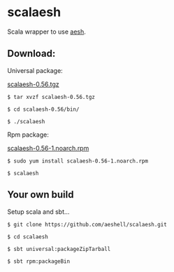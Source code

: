scalaesh
========

Scala wrapper to use [aesh](https://github.com/aeshell/aesh).

Download:
--------

Universal package:

[scalaesh-0.56.tgz](https://github.com/aeshell/scalaesh/releases/download/0.56/scalaesh-0.56.tgz)

```shell
$ tar xvzf scalaesh-0.56.tgz
```

```shell
$ cd scalaesh-0.56/bin/
```

```shell
$ ./scalaesh
```

Rpm package:

[scalaesh-0.56-1.noarch.rpm](https://github.com/aeshell/scalaesh/releases/download/0.56/scalaesh-0.56-1.noarch.rpm)


```shell
$ sudo yum install scalaesh-0.56-1.noarch.rpm
```

```shell
$ scalaesh
```

Your own build
--------------

Setup scala and sbt...

```shell
$ git clone https://github.com/aeshell/scalaesh.git 
```

```shell
$ cd scalaesh 
```

```shell
$ sbt universal:packageZipTarball
```

```shell
$ sbt rpm:packageBin
```
